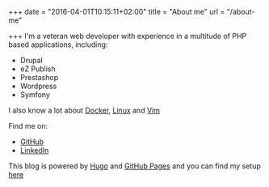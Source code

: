 +++
date = "2016-04-01T10:15:11+02:00"
title = "About me"
url = "/about-me"

+++
I'm a veteran web developer with experience in a multitude of PHP based applications, including:

 * Drupal
 * eZ Publish
 * Prestashop
 * Wordpress
 * Symfony

I also know a lot about [Docker](https://github.com/henrik-farre/docker), [Linux](/categories/linux/) and [Vim](https://github.com/henrik-farre/vimrc)

Find me on:

 * <i class='fa fa-github'></i> [GitHub](https://github.com/henrik-farre)
 * <i class='fa fa-linkedin'></i> [LinkedIn](https://dk.linkedin.com/in/henrikfarre)

This blog is powered by [Hugo](http://gohugo.io) and [GitHub Pages](https://pages.github.com/) and you can find my setup [here](https://github.com/henrik-farre/hugo.rockhopper.dk)
